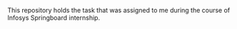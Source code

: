 This repository holds the task that was assigned to me during the course of Infosys Springboard internship.

